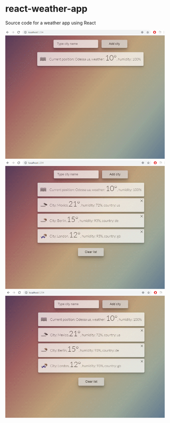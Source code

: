 # react-weather-app
Source code for a weather app using React

<img src="/GIF3.gif" width="700px"/>
<img src="/GIF5.gif" width="700px"/>
<img src="/GIF6.gif" width="700px"/>
